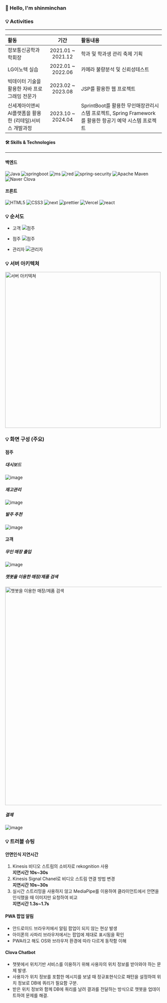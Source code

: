 ### 👋 Hello, I'm shinminchan


### 💡 Activities
- - -
|활동|기간|활동내용|
|:------|:-----------:|:----------|
|정보통신공학과 학회장|2021.01 ~ 2021.12|학과 및 학과생 관리 축제 기획|
|LG이노텍 실습|2022.01 ~ 2022.06|카메라 불량분석 및 신뢰성테스트|
|빅데이터 기술을 활용한 자바 프로그래밍 전문가|2023.02 ~ 2023.08|JSP를 활용한 웹 프로젝트|
|신세계아이앤씨 AI플랫폼을 활용한 (리테일)서비스 개발과정|2023.10 ~ 2024.04|SprintBoot를 활용한 무인매장관리시스템 프로젝트, Spring Framework를 활용한 항공기 예약 시스템 프로젝트|





#### 🛠️ Skills & Technologies
- - -

#### 백엔드

![Java](https://img.shields.io/badge/java-%23ED8B00.svg?style=for-the-badge&logo=openjdk&logoColor=white)
![springboot](https://img.shields.io/badge/Spring-6DB33F?style=for-the-badge&logo=spring&logoColor=white)
![ms](https://img.shields.io/badge/MySQL-005C84?style=for-the-badge&logo=mysql&logoColor=white)
![red](https://img.shields.io/badge/redis-%23DD0031.svg?&style=for-the-badge&logo=redis&logoColor=white)
![spring-security](https://img.shields.io/badge/Spring_Security-6DB33F?style=for-the-badge&logo=Spring-Security&logoColor=white)
![Apache Maven](https://img.shields.io/badge/Apache%20Maven-C71A36?style=for-the-badge&logo=Apache%20Maven&logoColor=white)
![Naver Clova](https://img.shields.io/badge/NAVER_CLOVA-%46E3B7.svg?style=for-the-badge&logoColor=white)

#### 프론트

![HTML5](https://img.shields.io/badge/HTML5-E34F26?style=for-the-badge&logo=html5&logoColor=white)
![CSS3](https://img.shields.io/badge/CSS3-1572B6?style=for-the-badge&logo=css3&logoColor=white)
![next](https://img.shields.io/badge/Next.js-000?logo=nextdotjs&logoColor=fff&style=for-the-badge)
![prettier](https://img.shields.io/badge/prettier-1A2C34?style=for-the-badge&logo=prettier&logoColor=F7BA3E)
![Vercel](https://img.shields.io/badge/vercel-%23000000.svg?style=for-the-badge&logo=vercel&logoColor=white)
![react](https://img.shields.io/badge/react-61DAFB?style=for-the-badge&logo=react&logoColor=black")
### 💡 순서도

- 고객
  <img src="https://github.com/SSG-Golden-Snitch/.github/assets/149459170/3fbd5413-5a0e-441c-a018-73f681fa96fd" alt="점주"/>

- 점주
  <img src="https://github.com/SSG-Golden-Snitch/.github/assets/149459170/d59c62e6-63a6-47a9-97ec-ea223a22a942" alt="점주"/>

- 관리자
  <img src="https://github.com/SSG-Golden-Snitch/.github/assets/149459170/915affe0-f9b9-49e1-aff8-84e922374a7c" alt="관리자"/>

### 💡 서버 아키텍쳐

<img src="https://github.com/SSG-Golden-Snitch/.github/assets/149459170/5a6a0fc3-d1ac-4d58-850b-cee3b4cdac8c" width='500px' alt="서버 아키텍쳐"/>

### 💡 화면 구성 (주요)

#### 점주

##### 대시보드
![image](https://github.com/SSG-Golden-Snitch/.github/assets/35947660/eb998985-76a1-4f4e-914f-6fb21166ed45)

##### 재고관리
![image](https://github.com/SSG-Golden-Snitch/.github/assets/35947660/4ea1a5f4-a23a-46a0-9ca9-9e1f22928df5)

##### 발주 추천
![image](https://github.com/SSG-Golden-Snitch/.github/assets/35947660/86e6cc24-92a0-4848-a81f-9e45288b1652)

#### 고객

##### 무인 매장 출입
![image](https://github.com/SSG-Golden-Snitch/.github/assets/35947660/e261bb6a-1ef4-4fc7-9ee6-08bd9e095eb4)

##### 챗봇을 이용한 매장/제품 검색
<img src="https://github.com/SSG-Golden-Snitch/.github/assets/35947660/ed65c61f-5250-4d06-aaf1-dc0e1534d283" height="700px" alt="챗봇을 이용한 매장/제품 검색" />

##### 결제
![image](https://github.com/SSG-Golden-Snitch/.github/assets/35947660/3d7f6ad2-a8df-4304-855d-1686533e81a0)

### 💡 트러블 슈팅

#### 안면인식 지연시간
1. Kinesis 비디오 스트림의 소비자로 rekognition 사용 \
**지연시간 10s~30s**
2. Kinesis Signal Chanel로 비디오 스트림 연결 방법 변경 \
**지연시간 10s~30s**
3. 실시간 스트리밍을 사용하지 않고 MediaPipe를 이용하여 클라이언트에서 안면을 인식했을 때 이미지만 요청하여 비교 \
**지연시간 1.3s~1.7s**

#### PWA 팝업 알림
- 안드로이드 브라우저에서 알림 팝업이 되지 않는 현상 발생
- 아이폰의 사파리 브라우저에서는 팝업에 제대로 표시됨을 확인
- PWA라고 해도 OS와 브라우저 환경에 따라 다르게 동작함 이해 

#### Clova Chatbot
- 챗봇에서 위치기반 서비스를 이용하기 위해 사용자의 위치 정보를 받아와야 하는 문제 발생.
- 사용자가 위치 정보를 포함한 메시지를 보낼 때 정규표현식으로 패턴을 설정하여 위치 정보로 DB에 쿼리가 필요함 구분.
- 받은 위치 정보와 함께 DB에 쿼리를 날려 결과를 전달하는 방식으로 챗봇을 업데이트하여 문제를 해결.
